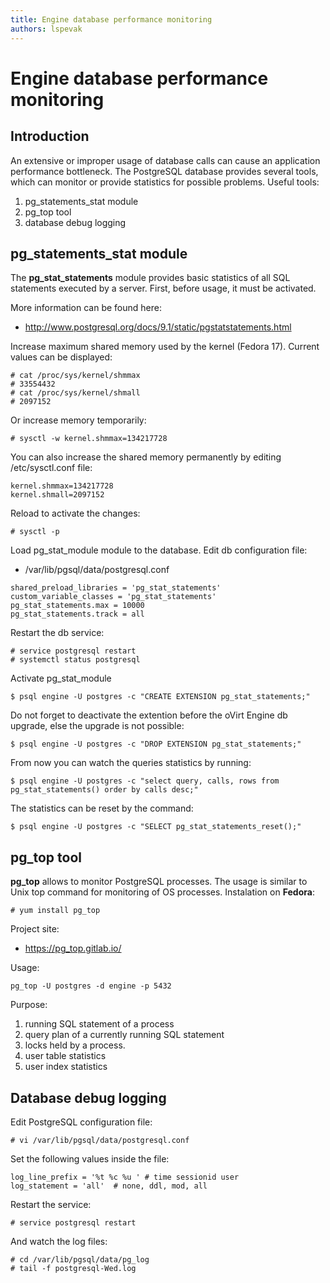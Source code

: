 ```yaml
---
title: Engine database performance monitoring
authors: lspevak
---
```


# Engine database performance monitoring

## Introduction

An extensive or improper usage of database calls can cause an application performance bottleneck. The PostgreSQL database provides several tools, which can monitor or provide statistics for possible problems. Useful tools:

1.  pg_statements_stat module
2.  pg_top tool
3.  database debug logging

## pg_statements_stat module

The **pg_stat_statements** module provides basic statistics of all SQL statements executed by a server. First, before usage, it must be activated.

More information can be found here:

*   <http://www.postgresql.org/docs/9.1/static/pgstatstatements.html>

Increase maximum shared memory used by the kernel (Fedora 17). Current values can be displayed:

    # cat /proc/sys/kernel/shmmax
    # 33554432
    # cat /proc/sys/kernel/shmall
    # 2097152

Or increase memory temporarily:

    # sysctl -w kernel.shmmax=134217728

You can also increase the shared memory permanently by editing /etc/sysctl.conf file:

    kernel.shmmax=134217728
    kernel.shmall=2097152

Reload to activate the changes:

    # sysctl -p

Load pg_stat_module module to the database. Edit db configuration file:

*   /var/lib/pgsql/data/postgresql.conf

<!-- -->

    shared_preload_libraries = 'pg_stat_statements'
    custom_variable_classes = 'pg_stat_statements'
    pg_stat_statements.max = 10000
    pg_stat_statements.track = all

Restart the db service:

    # service postgresql restart
    # systemctl status postgresql

Activate pg_stat_module

    $ psql engine -U postgres -c "CREATE EXTENSION pg_stat_statements;"

Do not forget to deactivate the extention before the oVirt Engine db upgrade, else the upgrade is not possible:

    $ psql engine -U postgres -c "DROP EXTENSION pg_stat_statements;"

From now you can watch the queries statistics by running:

    $ psql engine -U postgres -c "select query, calls, rows from pg_stat_statements() order by calls desc;"

The statistics can be reset by the command:

    $ psql engine -U postgres -c "SELECT pg_stat_statements_reset();"

## pg_top tool

**pg_top** allows to monitor PostgreSQL processes. The usage is similar to Unix top command for monitoring of OS processes. Instalation on **Fedora**:

    # yum install pg_top

Project site:

*   <https://pg_top.gitlab.io/>

Usage:

    pg_top -U postgres -d engine -p 5432

Purpose:

1.  running SQL statement of a process
2.  query plan of a currently running SQL statement
3.  locks held by a process.
4.  user table statistics
5.  user index statistics

## Database debug logging

Edit PostgreSQL configuration file:

    # vi /var/lib/pgsql/data/postgresql.conf

Set the following values inside the file:

    log_line_prefix = '%t %c %u ' # time sessionid user
    log_statement = 'all'  # none, ddl, mod, all

Restart the service:

    # service postgresql restart

And watch the log files:

    # cd /var/lib/pgsql/data/pg_log
    # tail -f postgresql-Wed.log
